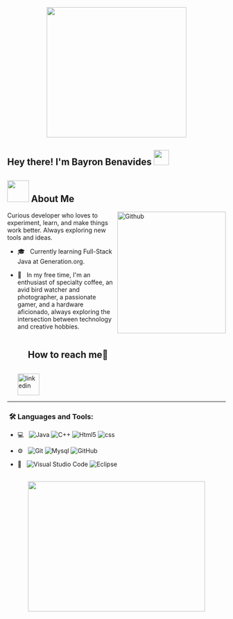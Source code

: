 <div align="center"><img src="https://i.pinimg.com/originals/3b/22/69/3b2269e056963860069f6cedd77c258c.gif" height = 300px width = 80%  /></div>

<h2> Hey there! I'm Bayron Benavides <img src="https://media.giphy.com/media/hvRJCLFzcasrR4ia7z/giphy.gif" width="35"></h2>

## <picture><img src = "https://github.com/7oSkaaa/7oSkaaa/blob/main/Images/about_me.gif?raw=true" width = 50px></picture> About Me

<img align="right" width = 250px height = 280px alt="Github" src="https://i.pinimg.com/originals/92/91/af/9291afe5acd991875056cbb38e17e7a3.gif" />

Curious developer who loves to experiment, learn, and make things work better. Always exploring new tools and ideas.

- 🎓 &nbsp; Currently learning Full-Stack Java at Generation.org.
- 🌱 &nbsp; In my free time, I'm an enthusiast of specialty coffee, an avid bird watcher and photographer, a passionate gamer, and a hardware aficionado, always exploring the intersection between technology and creative hobbies.
  <!-- Connect with me -->
  <!--h2 without bottom border-->
  <div id="user-content-toc">
    <ul align="left">
      <summary><h2 style="display: inline-block">How to reach me🤝</h2></summary>
    </ul>
  <!--icons and links-->
  <p align="left">
  <a href="https://www.linkedin.com/in/bayronba" target="blank"><img align="center" src="https://user-images.githubusercontent.com/88904952/234979284-68c11d7f-1acc-4f0c-ac78-044e1037d7b0.png" alt="linkedin" height="50" width="50" /></a>


  </div>

---

<h3>  &nbsp;🛠️ Languages and Tools:</h3>

- 💻 &nbsp;
  ![Java](https://camo.githubusercontent.com/961f64e5cfee3dded497d8b3597ee2c7766e29efe8e1c48d76ebc740d031e6cd/68747470733a2f2f696d672e736869656c64732e696f2f62616467652f4a6176612d2532333030373339362e7376673f7374796c653d706c6173746963266c6f676f3d6a617661266c6f676f436f6c6f723d7768697465)
  ![C++](https://camo.githubusercontent.com/d652a79f07ccb3b072170f8d3f460df4b3e657dd394f1dc290df3be0051a2267/68747470733a2f2f696d672e736869656c64732e696f2f62616467652f432b2b2532302d2532333030353939432e7376673f7374796c653d706c6173746963266c6f676f3d63253242253242266c6f676f436f6c6f723d7768697465)
  ![Html5](https://camo.githubusercontent.com/515fca458fe126800382e3f364416baaa9e3faf702a61f82abed48e7fa3062d9/68747470733a2f2f696d672e736869656c64732e696f2f62616467652f48544d4c352532302d2532334533344632362e7376673f7374796c653d706c6173746963266c6f676f3d68746d6c35266c6f676f436f6c6f723d7768697465)
  ![css](https://camo.githubusercontent.com/c449672124da08c2ae3ca4a0edcdacd10ea5fe1572e85045d5effc768624dfd0/68747470733a2f2f696d672e736869656c64732e696f2f62616467652f4353532532302d2532333135373242362e7376673f7374796c653d706c6173746963266c6f676f3d63737333266c6f676f436f6c6f723d7768697465)


- ⚙️ &nbsp;
  ![Git](https://img.shields.io/badge/-Git-333333?style=flat&logo=git)
  ![Mysql](https://camo.githubusercontent.com/422f9708fe06d3e31edf92f42967d2a823c21f99114d7c6240d42205d3f4b2af/68747470733a2f2f696d672e736869656c64732e696f2f62616467652f6d7973716c2d2532333434373941312e7376673f267374796c653d706c6173746963266c6f676f3d6d7973716c266c6f676f436f6c6f723d7768697465)
  ![GitHub](https://img.shields.io/badge/-GitHub-333333?style=flat&logo=github)
 

- 🔧 &nbsp;
  ![Visual Studio Code](https://img.shields.io/badge/-Visual%20Studio%20Code-333333?style=flat&logo=visual-studio-code&logoColor=007ACC)
  ![Eclipse](https://img.shields.io/badge/-Eclipse-333333?style=flat&logo=eclipse-ide&logoColor=2C2255)

<br/>
<div align="center"><img src="https://i.pinimg.com/originals/6a/46/15/6a46153cc8a2a819ea2c787e5ae7252d.gif" height = 300px width = 90%  /></div>
